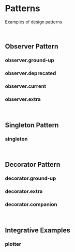# Patterns
Examples of design patterns

<br>

## Observer Pattern

### observer.ground-up

### observer.deprecated

### observer.current

### observer.extra

<br>

## Singleton Pattern

### singleton

<br>

## Decorator Pattern

### decorator.ground-up

### decorator.extra

### decorator.companion

<br>

## Integrative Examples

### plotter

<br>
